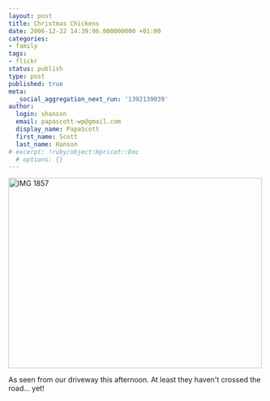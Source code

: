 ```yaml
---
layout: post
title: Christmas Chickens
date: 2006-12-22 14:39:06.000000000 +01:00
categories:
- family
tags:
- flickr
status: publish
type: post
published: true
meta:
  _social_aggregation_next_run: '1392139039'
author:
  login: shanson
  email: papascott-wp@gmail.com
  display_name: PapaScott
  first_name: Scott
  last_name: Hanson
# excerpt: !ruby/object:Hpricot::Doc
  # options: {}
---
```

<p><a href="http://www.flickr.com/photos/papascott/330022609/" title="Photo Sharing"><img src="http://farm1.static.flickr.com/132/330022609_d9e7b90d42.jpg" width="500" height="375" alt="IMG 1857" /></a></p>
<p>As seen from our driveway this afternoon. At least they haven't crossed the road... yet!</p>
